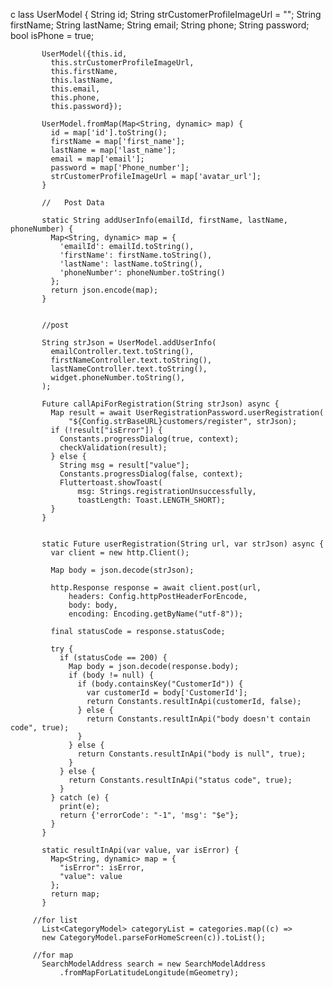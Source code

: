 c         lass UserModel {
           String id;
           String strCustomerProfileImageUrl = "";
           String firstName;
           String lastName;
           String email;
           String phone;
           String password;
           bool isPhone = true;

           UserModel({this.id,
             this.strCustomerProfileImageUrl,
             this.firstName,
             this.lastName,
             this.email,
             this.phone,
             this.password});

           UserModel.fromMap(Map<String, dynamic> map) {
             id = map['id'].toString();
             firstName = map['first_name'];
             lastName = map['last_name'];
             email = map['email'];
             password = map['Phone_number'];
             strCustomerProfileImageUrl = map['avatar_url'];
           }

           //   Post Data

           static String addUserInfo(emailId, firstName, lastName, phoneNumber) {
             Map<String, dynamic> map = {
               'emailId': emailId.toString(),
               'firstName': firstName.toString(),
               'lastName': lastName.toString(),
               'phoneNumber': phoneNumber.toString()
             };
             return json.encode(map);
           }


           //post

           String strJson = UserModel.addUserInfo(
             emailController.text.toString(),
             firstNameController.text.toString(),
             lastNameController.text.toString(),
             widget.phoneNumber.toString(),
           );

           Future callApiForRegistration(String strJson) async {
             Map result = await UserRegistrationPassword.userRegistration(
                 "${Config.strBaseURL}customers/register", strJson);
             if (!result["isError"]) {
               Constants.progressDialog(true, context);
               checkValidation(result);
             } else {
               String msg = result["value"];
               Constants.progressDialog(false, context);
               Fluttertoast.showToast(
                   msg: Strings.registrationUnsuccessfully,
                   toastLength: Toast.LENGTH_SHORT);
             }
           }


           static Future userRegistration(String url, var strJson) async {
             var client = new http.Client();

             Map body = json.decode(strJson);

             http.Response response = await client.post(url,
                 headers: Config.httpPostHeaderForEncode,
                 body: body,
                 encoding: Encoding.getByName("utf-8"));

             final statusCode = response.statusCode;

             try {
               if (statusCode == 200) {
                 Map body = json.decode(response.body);
                 if (body != null) {
                   if (body.containsKey("CustomerId")) {
                     var customerId = body['CustomerId'];
                     return Constants.resultInApi(customerId, false);
                   } else {
                     return Constants.resultInApi("body doesn't contain code", true);
                   }
                 } else {
                   return Constants.resultInApi("body is null", true);
                 }
               } else {
                 return Constants.resultInApi("status code", true);
               }
             } catch (e) {
               print(e);
               return {'errorCode': "-1", 'msg': "$e"};
             }
           }

           static resultInApi(var value, var isError) {
             Map<String, dynamic> map = {
               "isError": isError,
               "value": value
             };
             return map;
           }

         //for list
           List<CategoryModel> categoryList = categories.map((c) =>
           new CategoryModel.parseForHomeScreen(c)).toList();

         //for map 
           SearchModelAddress search = new SearchModelAddress
               .fromMapForLatitudeLongitude(mGeometry);
